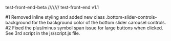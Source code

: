 test-front-end-beta
///////
test-front-end v1.1

#1 Removed inline styling and added new class .bottom-slider-controls-background for the background color of the bottom slider carousel controls.
#2 Fixed the plus/minus symbol span issue for large buttons when clicked. See 3rd script in the js/script.js file.
